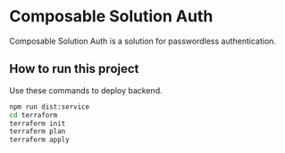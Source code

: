 # Composable Solution Auth
 
Composable Solution Auth is a solution for passwordless authentication.
 
## How to run this project
 
Use these commands to deploy backend.
 
```bash
npm run dist:service
cd terraform
terraform init
terraform plan
terraform apply
```
